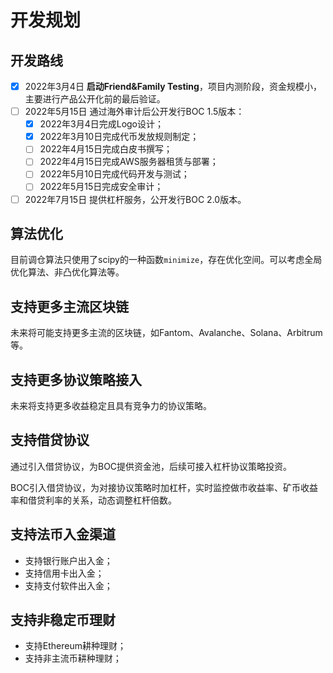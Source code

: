 # 开发规划

## 开发路线

* [x] 2022年3月4日 **启动Friend&Family Testing**，项目内测阶段，资金规模小，主要进行产品公开化前的最后验证。
* [ ] 2022年5月15日 通过海外审计后公开发行BOC 1.5版本：
  * [x] 2022年3月4日完成Logo设计；
  * [x] 2022年3月10日完成代币发放规则制定；
  * [ ] 2022年4月15日完成白皮书撰写；
  * [ ] 2022年4月15日完成AWS服务器租赁与部署；
  * [ ] 2022年5月10日完成代码开发与测试；
  * [ ] 2022年5月15日完成安全审计；
* [ ] 2022年7月15日 提供杠杆服务，公开发行BOC 2.0版本。

## 算法优化

目前调仓算法只使用了scipy的一种函数`minimize`，存在优化空间。可以考虑全局优化算法、非凸优化算法等。

## 支持更多主流区块链

未来将可能支持更多主流的区块链，如Fantom、Avalanche、Solana、Arbitrum等。

## 支持更多协议策略接入

未来将支持更多收益稳定且具有竞争力的协议策略。

## 支持借贷协议

通过引入借贷协议，为BOC提供资金池，后续可接入杠杆协议策略投资。

BOC引入借贷协议，为对接协议策略时加杠杆，实时监控做市收益率、矿币收益率和借贷利率的关系，动态调整杠杆倍数。

## 支持法币入金渠道

- 支持银行账户出入金；
- 支持信用卡出入金；
- 支持支付软件出入金；

## 支持非稳定币理财

- 支持Ethereum耕种理财；
- 支持非主流币耕种理财；
